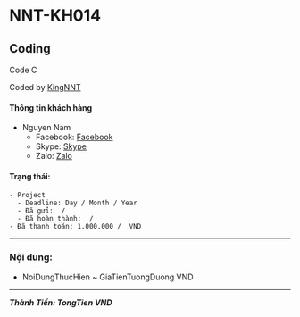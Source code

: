 # NNT-KH014

## Coding

Code C

Coded by [KingNNT](https://www.facebook.com/Kinggg.NNT)

#### Thông tin khách hàng

-   Nguyen Nam
    -   Facebook: [Facebook](https://www.facebook.com/IDFaceBook)
    -   Skype: [Skype](IDSkype)
    -   Zalo: [Zalo](https://zalo.me/IDZalo)

#### Trạng thái:

```
- Project
  - Deadline: Day / Month / Year
  - Đã gửi:  /
  - Đã hoàn thành:  /
- Đã thanh toán: 1.000.000 /  VND
```

---

### Nội dung:

-   NoiDungThucHien ~ GiaTienTuongDuong VND

---

**_Thành Tiền: TongTien VND_**
